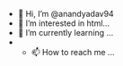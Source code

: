 - 👋 Hi, I’m @anandyadav94
- 👀 I’m interested in html...
- 🌱 I’m currently learning ...
- - 📫 How to reach me ...


<!---
anandyadav94/anandyadav94 is a ✨ special ✨ repository because its `README.md` (this file) appears on your GitHub profile.
You can click the Preview link to take a look at your changes.
--->
